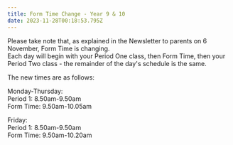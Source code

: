 ```yaml
---
title: Form Time Change - Year 9 & 10
date: 2023-11-28T00:18:53.795Z
---
```

Please take note that, as explained in the Newsletter to parents on 6 November, Form Time is changing.  
Each day will begin with your Period One class, then Form Time, then your Period Two class - the remainder of the day's schedule is the same.  

The new times are as follows:



Monday-Thursday:  
Period 1: 8.50am-9.50am  
Form Time: 9.50am-10.05am

Friday:  
Period 1: 8.50am-9.50am  
Form Time: 9.50am-10.20am